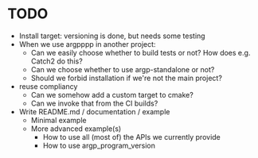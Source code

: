 <!--
SPDX-FileCopyrightText: 2025 Thomas Mathys
SPDX-License-Identifier: MIT
-->

# TODO
* Install target: versioning is done, but needs some testing
* When we use argpppp in another project:
  * Can we easily choose whether to build tests or not? How does e.g. Catch2 do this?
  * Can we choose whether to use argp-standalone or not?
  * Should we forbid installation if we're not the main project?
* reuse compliancy
  * Can we somehow add a custom target to cmake?
  * Can we invoke that from the CI builds?
* Write README.md / documentation / example
  * Minimal example
  * More advanced example(s)
    * How to use all (most of) the APIs we currently provide
    * How to use argp_program_version
